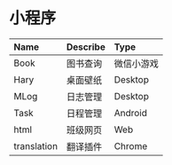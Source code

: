 # 小程序  
|Name|Describe|Type|
|:-|:-|:-|  
|Book|图书查询|微信小游戏|
|Hary|桌面壁纸|Desktop|
|MLog|日志管理|Desktop|
|Task|日程管理|Android|
|html|班级网页|Web|
|translation|翻译插件|Chrome|
